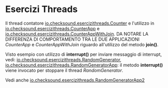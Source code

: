# Esercizi Threads

Il thread contatore [io.checksound.esercizithreads.Counter](./src/main/java/io/checksound/esercizithreads/Counter.java) e l'utilizzo in [io.checksound.esercizithreads.CounterApp](./src/main/java/io/checksound/esercizithreads/CounterApp.java) e [io.checksound.esercizithreads.CounterAppWithJoin](./src/main/java/io/checksound/esercizithreads/CounterAppWithJoin.java).  DA NOTARE LA DIFFERENZA DI COMPORTAMENTO TRA LE DUE APPLICAZIONI *CounterApp*  e *CounterAppWithJoin* riguardo all'utilizzo del metodo **join()**.

Visto esempio con utilizzo di **interrupt()** per inviare messaggio di interrupt, vedi: [io.checksound.esercizithreads.RandomGenerator](./src/main/java/io/checksound/esercizithreads/RandomGenerator.java), [io.checksound.esercizithreads.RandomGeneratorApp](./src/main/java/io/checksound/esercizithreads/RandomGeneratorApp.java): il metodo **interrupt()** viene invocato per stoppare il thread *RandomGenerator*.

Vedi anche [io.checksound.esercizithreads.RandomGeneratorApp2](./src/main/java/io/checksound/esercizithreads/RandomGeneratorApp2.java)